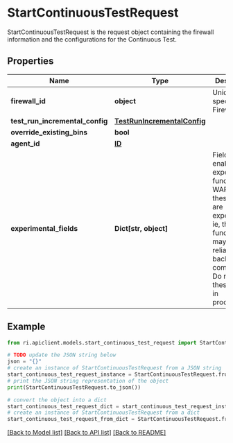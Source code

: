 # StartContinuousTestRequest

StartContinuousTestRequest is the request object containing the firewall information and the configurations for the Continuous Test.

## Properties

Name | Type | Description | Notes
------------ | ------------- | ------------- | -------------
**firewall_id** | **object** | Uniquely specifies a Firewall. | [optional] 
**test_run_incremental_config** | [**TestRunIncrementalConfig**](TestRunIncrementalConfig.md) |  | [optional] 
**override_existing_bins** | **bool** |  | [optional] 
**agent_id** | [**ID**](ID.md) |  | [optional] 
**experimental_fields** | **Dict[str, object]** | Fields that enable experimental functionality.  WARNING: these fields are experimental; ie, their functionality may not be reliable or backwards-compatible. Do not use these fields in production. | [optional] 

## Example

```python
from ri.apiclient.models.start_continuous_test_request import StartContinuousTestRequest

# TODO update the JSON string below
json = "{}"
# create an instance of StartContinuousTestRequest from a JSON string
start_continuous_test_request_instance = StartContinuousTestRequest.from_json(json)
# print the JSON string representation of the object
print(StartContinuousTestRequest.to_json())

# convert the object into a dict
start_continuous_test_request_dict = start_continuous_test_request_instance.to_dict()
# create an instance of StartContinuousTestRequest from a dict
start_continuous_test_request_from_dict = StartContinuousTestRequest.from_dict(start_continuous_test_request_dict)
```
[[Back to Model list]](../README.md#documentation-for-models) [[Back to API list]](../README.md#documentation-for-api-endpoints) [[Back to README]](../README.md)


